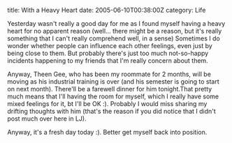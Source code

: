 title: With a Heavy Heart
date: 2005-06-10T00:38:00Z
category: Life

Yesterday wasn't really a good day for me as I found myself having a heavy heart for no apparent reason (well… there might be a reason, but it's really something that I can't really comprehend well, in a sense) Sometimes I do wonder whether people can influence each other feelings, even just by being close to them. But probably there's just too much not-so-happy incidents happening to my friends that I'm really concern about them.

Anyway, Theen Gee, who has been my roommate for 2 months, will be moving as his industrial training is over (and his semester is going to start on next month). There'll be a farewell dinner for him tonight.That pretty much means that I'll having the room for myself, which I really have some mixed feelings for it, bt I'll be OK :). Probably I would miss sharing my drifting thoughts with him (that's the reason if you did notice that I didn't post much over here in LJ).

Anyway, it's a fresh day today :). Better get myself back into position.

